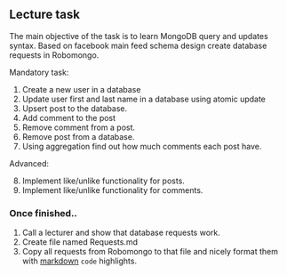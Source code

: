 ## Lecture task

The main objective of the task is to learn MongoDB query and updates syntax.
Based on facebook main feed schema design create database requests in Robomongo.

Mandatory task:

1. Create a new user in a database
2. Update user first and last name in a database using atomic update
3. Upsert post to the database.
4. Add comment to the post
5. Remove comment from a post.
6. Remove post from a database.
7. Using aggregation find out how much comments each post have.

Advanced:

8. Implement like/unlike functionality for posts.
9. Implement like/unlike functionality for comments.

### Once finished..

1. Call a lecturer and show that database requests work.
2. Create file named Requests.md
3. Copy all requests from Robomongo to that file and nicely format them with [markdown](https://github.com/adam-p/markdown-here/wiki/Markdown-Cheatsheet#code) ```code``` highlights.

